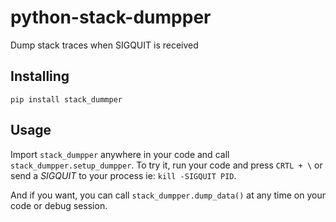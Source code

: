 # python-stack-dumpper
Dump stack traces when SIGQUIT is received

## Installing
`pip install stack_dummper`

## Usage
Import `stack_dumpper` anywhere in your code and call `stack_dumpper.setup_dumpper`.
To try it, run your code and press `CRTL + \` or send a *SIGQUIT* to your process ie: `kill -SIGQUIT PID`.

And if you want, you can call `stack_dumpper.dump_data()` at any time on your code or debug session.
